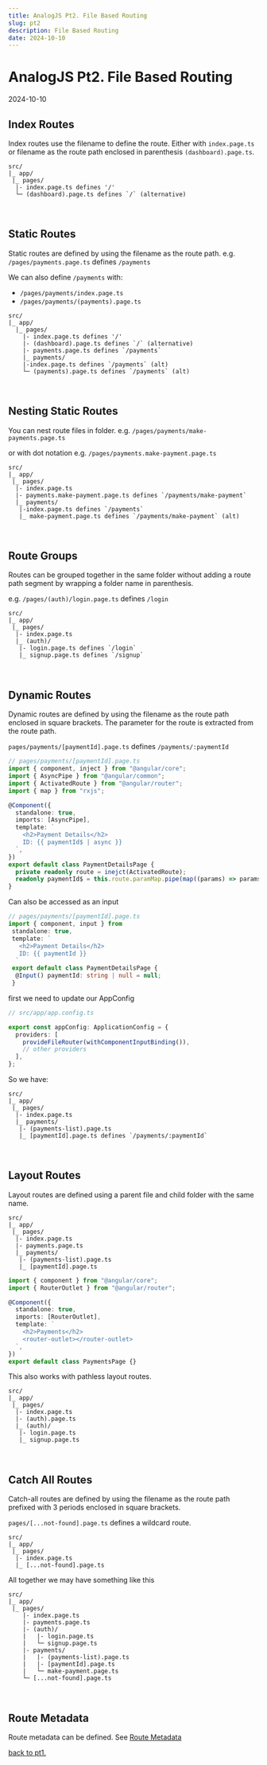 ```yaml
---
title: AnalogJS Pt2. File Based Routing
slug: pt2
description: File Based Routing
date: 2024-10-10
---
```


# AnalogJS Pt2. File Based Routing

2024-10-10

## Index Routes

Index routes use the filename to define the route. Either with `index.page.ts` or
filename as the route path enclosed in parenthesis `(dashboard).page.ts`.

```markup
src/
|_ app/
 |_ pages/
  |- index.page.ts defines '/'
  └─ (dashboard).page.ts defines `/` (alternative)
```

<br>

## Static Routes

Static routes are defined by using the filename as the route path.
e.g. `/pages/payments.page.ts` defines `/payments`

We can also define `/payments` with:

- `/pages/payments/index.page.ts`
- `/pages/payments/(payments).page.ts`

```markup
src/
|_ app/
  |_ pages/
    |- index.page.ts defines '/'
    |- (dashboard).page.ts defines `/` (alternative)
    |- payments.page.ts defines `/payments`
    |_ payments/
    |-index.page.ts defines `/payments` (alt)
    └─ (payments).page.ts defines `/payments` (alt)
```

<br>

## Nesting Static Routes

You can nest route files in folder.
e.g. `/pages/payments/make-payments.page.ts`

or with dot notation e.g. `/pages/payments.make-payment.page.ts`

```markup
src/
|_ app/
 |_ pages/
  |- index.page.ts
  |- payments.make-payment.page.ts defines `/payments/make-payment`
  |_ payments/
   |-index.page.ts defines `/payments`
   |_ make-payment.page.ts defines `/payments/make-payment` (alt)
```

<br>

## Route Groups

Routes can be grouped together in the same folder without adding a route path
segment by wrapping a folder name in parenthesis.

e.g. `/pages/(auth)/login.page.ts` defines `/login`

```markup
src/
|_ app/
 |_ pages/
  |- index.page.ts
  |_ (auth)/
   |- login.page.ts defines `/login`
   |_ signup.page.ts defines `/signup`
```

<br>

## Dynamic Routes

Dynamic routes are defined by using the filename as the route path enclosed
in square brackets. The parameter for the route is extracted from the route path.

`pages/payments/[paymentId].page.ts` defines `/payments/:paymentId`

```ts
// pages/payments/[paymentId].page.ts
import { component, inject } from "@angular/core";
import { AsyncPipe } from "@angular/common";
import { ActivatedRoute } from "@angular/router";
import { map } from "rxjs";

@Component({
  standalone: true,
  imports: [AsyncPipe],
  template: `
    <h2>Payment Details</h2>
    ID: {{ paymentId$ | async }}
  `,
})
export default class PaymentDetailsPage {
  private readonly route = inejct(ActivatedRoute);
  readonly paymentId$ = this.route.paramMap.pipe(map((params) => params.get("paymentId")));
}
```

Can also be accessed as an input

```ts
// pages/payments/[paymentId].page.ts
import { component, input } from
 standalone: true,
 template: `
   <h2>Payment Details</h2>
   ID: {{ paymentId }}
  `
 export default class PaymentDetailsPage {
  @Input() paymentId: string | null = null;
 }
```

first we need to update our AppConfig

```ts
// src/app/app.config.ts

export const appConfig: ApplicationConfig = {
  providers: [
    provideFileRouter(withComponentInputBinding()),
    // other providers
  ],
};
```

So we have:

```markup
src/
|_ app/
 |_ pages/
  |- index.page.ts
  |_ payments/
   |- (payments-list).page.ts
   |_ [paymentId].page.ts defines `/payments/:paymentId`
```

<br>

## Layout Routes

Layout routes are defined using a parent file and child folder with the same name.

```markup
src/
|_ app/
 |_ pages/
  |- index.page.ts
  |- payments.page.ts
  |_ payments/
   |- (payments-list).page.ts
   |_ [paymentId].page.ts
```

```ts
import { component } from "@angular/core";
import { RouterOutlet } from "@angular/router";

@Component({
  standalone: true,
  imports: [RouterOutlet],
  template: `
    <h2>Payments</h2>
    <router-outlet></router-outlet>
  `,
})
export default class PaymentsPage {}
```

This also works with pathless layout routes.

```markup
src/
|_ app/
 |_ pages/
  |- index.page.ts
  |- (auth).page.ts
  |_ (auth)/
   |- login.page.ts
   |_ signup.page.ts
```

<br>

## Catch All Routes

Catch-all routes are defined by using the filename as the route path prefixed
with 3 periods enclosed in square brackets.

`pages/[...not-found].page.ts` defines a wildcard route.

```markup
src/
|_ app/
 |_ pages/
  |- index.page.ts
  |_ [...not-found].page.ts
```

All together we may have something like this

```markup
src/
|_ app/
 |_ pages/
    |- index.page.ts
    |- payments.page.ts
    |- (auth)/
    |   |- login.page.ts
    |   └─ signup.page.ts
    |- payments/
    |   |- (payments-list).page.ts
    |   |- [paymentId].page.ts
    |   └─ make-payment.page.ts
    └─ [...not-found].page.ts
```

<br>

## Route Metadata

Route metadata can be defined. See [Route Metadata](https://analogjs.org/docs/features/routing/metadata#defining-route-metadata)

[back to pt1.](./thoughts/analog-talk/pt1)

<!-- [AnalogJS Pt3. Content Routes](./thoughts/analog-talk/pt2) -->
